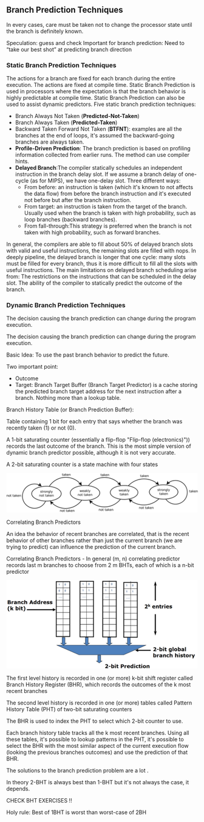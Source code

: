 
## Branch Prediction Techniques

In every cases, care must be taken not to change the processor state until the branch is definitely known.

Speculation: guess and check Important for branch prediction: Need to “take our best shot” at predicting branch direction

### Static Branch Prediction Techniques

The actions for a branch are fixed for each branch during the entire execution. The actions are fixed at compile time. Static Branch Prediction is used in processors where the expectation is that the branch behavior is highly predictable at compile time.
Static Branch Prediction can also be used to assist dynamic predictors.
Five static branch prediction techniques:

* Branch Always Not Taken (**Predicted-Not-Taken**)
* Branch Always Taken (**Predicted-Taken**)
* Backward Taken Forward Not Taken (**BTFNT**): examples are all the branches at the end of loops, it's assumed the backward-going branches are always taken.
* **Profile-Driven Prediction**: The branch prediction is based on profiling information collected from earlier runs. The method can use compiler hints.
* **Delayed Branch**:The compiler statically schedules an independent instruction in the branch delay slot. If we assume a branch delay of one-cycle (as for MIPS), we have one-delay slot. Three different ways:
    * From before: an instruction is taken (which it's known to not affects the data flow) from before the branch instruction and it's executed not before but after the branch instruction.
    * From target: an instruction is taken from the target of the branch. Usually used when the branch is taken with high probability, such as loop branches (backward branches).
    * From fall-through:This strategy is preferred when the branch is not taken with high probability, such as forward branches.

In general, the compilers are able to fill about 50% of delayed branch slots with valid and useful instructions, the remaining slots are filled with nops. In deeply pipeline, the delayed branch is longer that one cycle: many slots must be filled for every branch, thus it is more difficult to fill all the slots with useful instructions. The main limitations on delayed branch scheduling arise from: The restrictions on the instructions that can be scheduled in the delay slot. The ability of the compiler to statically predict the outcome of the branch.

### Dynamic Branch Prediction Techniques

The decision causing the branch prediction can change during the program execution.

The decision causing the branch prediction can change during the program execution.

Basic Idea: To use the past branch behavior to predict the future.

Two important point:

* Outcome
* Target: Branch Target Buffer (Branch Target Predictor) is a cache storing the predicted branch target address for the next instruction after a branch. Nothing more than a lookup table.

Branch History Table (or Branch Prediction Buffer):

Table containing 1 bit for each entry that says whether the branch was recently taken (1) or not (0).

A 1-bit saturating counter (essentially a flip-flop "Flip-flop (electronics)")) records the last outcome of the branch. This is the most simple version of dynamic branch predictor possible, although it is not very accurate.

A 2-bit saturating counter is a state machine with four states

![](images/0ec14b6803b76d9f3e68078cf4468f0e.png)

Correlating Branch Predictors

An idea the behavior of recent branches are correlated, that is the recent behavior of other branches rather than just the current branch (we are trying to predict) can influence the prediction of the current branch.

Correlating Branch Predictors - In general (m, n) correlating predictor records last m branches to choose from 2 m BHTs, each of which is a n-bit predictor

![](images/d02a06e04caf821e7672f9091afa6c17.png)

The first level history is recorded in one (or more) k-bit shift register called Branch History Register (BHR), which records the outcomes of the k most recent branches

The second level history is recorded in one (or more) tables called Pattern History Table (PHT) of two-bit saturating counters

The BHR is used to index the PHT to select which 2-bit counter to use.

Each branch history table tracks all the k most recent branches. Using all these tables, it's possible to lookup patterns in the PHT, it's possible to select the BHR with the most similar aspect of the current execution flow (looking the previous branches outcomes) and use the prediction of that BHR.

The solutions to the branch prediction problem are a lot .

In theory 2-BHT is always best than 1-BHT but it's not always the case, it depends.

CHECK BHT EXERCISES !!


Holy rule: Best of 1BHT is worst than worst-case of 2BH